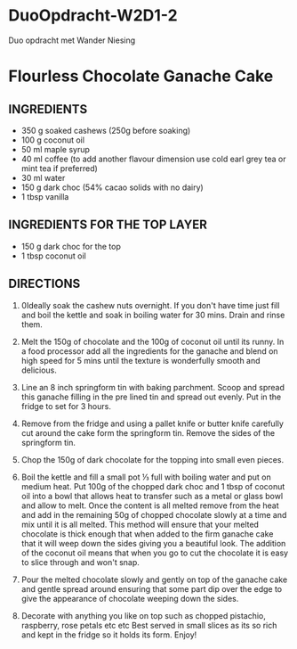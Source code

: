 # DuoOpdracht-W2D1-2
 Duo opdracht met Wander Niesing
 
 # Flourless Chocolate Ganache Cake

 ## INGREDIENTS
 * 350 g soaked cashews (250g before soaking)
 * 100 g coconut oil
 * 50 ml maple syrup
 * 40 ml coffee (to add another flavour dimension use cold earl grey tea or mint tea if preferred)
 * 30 ml water
 * 150 g dark choc (54% cacao solids with no dairy)
 * 1 tbsp vanilla

## INGREDIENTS FOR THE TOP LAYER
 * 150 g dark choc for the top
 * 1 tbsp coconut oil

 
## DIRECTIONS
1. 0Ideally soak the cashew nuts overnight. If you don't have time just fill and boil the kettle and soak in boiling water for 30 mins. Drain and rinse them.

2. Melt the 150g of chocolate and the 100g of coconut oil until its runny. In a food processor add all the ingredients for the ganache and blend on high speed for 5 mins until the texture is wonderfully smooth and delicious.

3. Line an 8 inch springform tin with baking parchment. Scoop and spread this ganache filling in the pre lined tin and spread out evenly. Put in the fridge to set for 3 hours.

4. Remove from the fridge and using a pallet knife or butter knife carefully cut around the cake form the springform tin. Remove the sides of the springform tin.

5. Chop the 150g of dark chocolate for the topping into small even pieces.

6. Boil the kettle and fill a small pot ⅓ full with boiling water and put on medium heat. Put 100g of the chopped dark choc and 1 tbsp of coconut oil into a bowl that allows heat to transfer such as a metal or glass bowl and allow to melt. Once the content is all melted remove from the heat and add in the remaining 50g of chopped chocolate slowly at a time and mix until it is all melted. This method will ensure that your melted chocolate is thick enough that when added to the firm ganache cake that it will weep down the sides giving you a beautiful look. The addition of the coconut oil means that when you go to cut the chocolate it is easy to slice through and won't snap.

7. Pour the melted chocolate slowly and gently on top of the ganache cake and gentle spread around ensuring that some part dip over the edge to give the appearance of chocolate weeping down the sides.

8. Decorate with anything you like on top such as chopped pistachio, raspberry, rose petals etc etc
Best served in small slices as its so rich and kept in the fridge so it holds its form. Enjoy!

